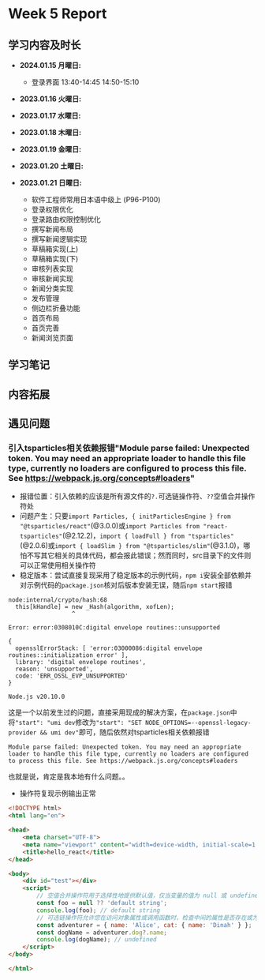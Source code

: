 # Week 5 Report

## 学习内容及时长

* **2024.01.15 月曜日:** 
  * 登录界面 13:40-14:45 14:50-15:10

* **2023.01.16 火曜日:** 

* **2023.01.17 水曜日:** 

* **2023.01.18 木曜日:** 

* **2023.01.19 金曜日:** 

* **2023.01.20 土曜日:** 

* **2023.01.21 日曜日:** 


  * 软件工程师常用日本语中级上 (P96-P100) 
  * 登录权限优化 
  * 登录路由权限控制优化 
  * 撰写新闻布局 
  * 撰写新闻逻辑实现 
  * 草稿箱实现(上) 
  * 草稿箱实现(下) 
  * 审核列表实现 
  * 审核新闻实现 
  * 新闻分类实现 
  * 发布管理 
  * 侧边栏折叠功能 
  * 首页布局 
  * 首页完善 
  * 新闻浏览页面 


## 学习笔记


## 内容拓展


## 遇见问题

### 引入tsparticles相关依赖报错"Module parse failed: Unexpected token. You may need an appropriate loader to handle this file type, currently no loaders are configured to process this file. See https://webpack.js.org/concepts#loaders"
* 报错位置：引入依赖的应该是所有源文件的`?.`可选链操作符、`??`空值合并操作符处
* 问题产生：只要`import Particles, { initParticlesEngine } from "@tsparticles/react"`(@3.0.0)或`import Particles from "react-tsparticles"`(@2.12.2)，`import { loadFull } from "tsparticles"`(@2.0.6)或`import { loadSlim } from "@tsparticles/slim"`(@3.1.0)，哪怕不写其它相关的具体代码，都会报此错误；然而同时，src目录下的文件则可以正常使用相关操作符
* 稳定版本：尝试直接复现采用了稳定版本的示例代码，`npm i`安装全部依赖并对示例代码的`package.json`核对后版本安装无误，随后`npm start`报错
```
node:internal/crypto/hash:68
  this[kHandle] = new _Hash(algorithm, xofLen);
                  ^

Error: error:0308010C:digital envelope routines::unsupported

{
  opensslErrorStack: [ 'error:03000086:digital envelope routines::initialization error' ],
  library: 'digital envelope routines',
  reason: 'unsupported',
  code: 'ERR_OSSL_EVP_UNSUPPORTED'
}

Node.js v20.10.0
```
这是一个以前发生过的问题，直接采用现成的解决方案，在`package.json`中将`"start": "umi dev`修改为`"start": "SET NODE_OPTIONS=--openssl-legacy-provider && umi dev"`即可，随后依然对tsparticles相关依赖报错
```
Module parse failed: Unexpected token. You may need an appropriate loader to handle this file type, currently no loaders are configured to process this file. See https://webpack.js.org/concepts#loaders
```
也就是说，肯定是我本地有什么问题。。
* 操作符复现示例输出正常
```HTML
<!DOCTYPE html>
<html lang="en">

<head>
    <meta charset="UTF-8">
    <meta name="viewport" content="width=device-width, initial-scale=1.0">
    <title>hello_react</title>
</head>

<body>
    <div id="test"></div>
    <script>
        // 空值合并操作符用于选择性地提供默认值，仅当变量的值为 null 或 undefined 时，才返回提供的默认值。否则，它将返回变量的实际值
        const foo = null ?? 'default string';
        console.log(foo); // default string
        // 可选链操作符允许您在访问对象属性或调用函数时，检查中间的属性是否存在或为 null/undefined。如果中间的属性不存在或为空，表达式将短路返回 undefined，而不会引发错误
        const adventurer = { name: 'Alice', cat: { name: 'Dinah' } };
        const dogName = adventurer.dog?.name;
        console.log(dogName); // undefined
    </script>
</body>

</html>
```